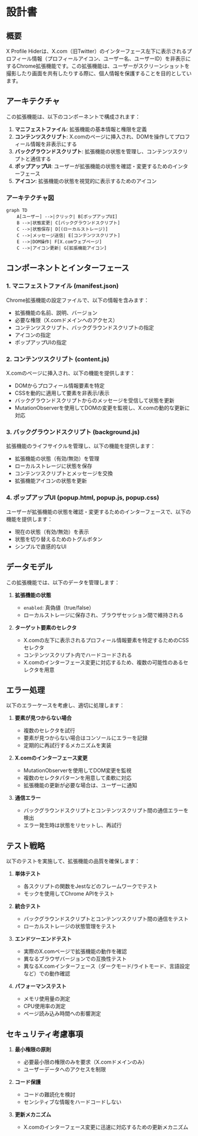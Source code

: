 # 設計書

## 概要

X Profile Hiderは、X.com（旧Twitter）のインターフェース左下に表示されるプロフィール情報（プロフィールアイコン、ユーザー名、ユーザーID）を非表示にするChrome拡張機能です。この拡張機能は、ユーザーがスクリーンショットを撮影したり画面を共有したりする際に、個人情報を保護することを目的としています。

## アーキテクチャ

この拡張機能は、以下のコンポーネントで構成されます：

1. **マニフェストファイル**: 拡張機能の基本情報と権限を定義
2. **コンテンツスクリプト**: X.comのページに挿入され、DOMを操作してプロフィール情報を非表示にする
3. **バックグラウンドスクリプト**: 拡張機能の状態を管理し、コンテンツスクリプトと通信する
4. **ポップアップUI**: ユーザーが拡張機能の状態を確認・変更するためのインターフェース
5. **アイコン**: 拡張機能の状態を視覚的に表示するためのアイコン

### アーキテクチャ図

```mermaid
graph TD
    A[ユーザー] -->|クリック| B[ポップアップUI]
    B -->|状態変更| C[バックグラウンドスクリプト]
    C -->|状態保存| D[(ローカルストレージ)]
    C -->|メッセージ送信| E[コンテンツスクリプト]
    E -->|DOM操作| F[X.comウェブページ]
    C -->|アイコン更新| G[拡張機能アイコン]
```

## コンポーネントとインターフェース

### 1. マニフェストファイル (manifest.json)

Chrome拡張機能の設定ファイルで、以下の情報を含みます：
- 拡張機能の名前、説明、バージョン
- 必要な権限（X.comドメインへのアクセス）
- コンテンツスクリプト、バックグラウンドスクリプトの指定
- アイコンの指定
- ポップアップUIの指定

### 2. コンテンツスクリプト (content.js)

X.comのページに挿入され、以下の機能を提供します：
- DOMからプロフィール情報要素を特定
- CSSを動的に適用して要素を非表示/表示
- バックグラウンドスクリプトからのメッセージを受信して状態を更新
- MutationObserverを使用してDOMの変更を監視し、X.comの動的な更新に対応

### 3. バックグラウンドスクリプト (background.js)

拡張機能のライフサイクルを管理し、以下の機能を提供します：
- 拡張機能の状態（有効/無効）を管理
- ローカルストレージに状態を保存
- コンテンツスクリプトとメッセージを交換
- 拡張機能アイコンの状態を更新

### 4. ポップアップUI (popup.html, popup.js, popup.css)

ユーザーが拡張機能の状態を確認・変更するためのインターフェースで、以下の機能を提供します：
- 現在の状態（有効/無効）を表示
- 状態を切り替えるためのトグルボタン
- シンプルで直感的なUI

## データモデル

この拡張機能では、以下のデータを管理します：

1. **拡張機能の状態**
   - `enabled`: 真偽値（true/false）
   - ローカルストレージに保存され、ブラウザセッション間で維持される

2. **ターゲット要素のセレクタ**
   - X.comの左下に表示されるプロフィール情報要素を特定するためのCSSセレクタ
   - コンテンツスクリプト内でハードコードされる
   - X.comのインターフェース変更に対応するため、複数の可能性のあるセレクタを用意

## エラー処理

以下のエラーケースを考慮し、適切に処理します：

1. **要素が見つからない場合**
   - 複数のセレクタを試行
   - 要素が見つからない場合はコンソールにエラーを記録
   - 定期的に再試行するメカニズムを実装

2. **X.comのインターフェース変更**
   - MutationObserverを使用してDOM変更を監視
   - 複数のセレクタパターンを用意して柔軟に対応
   - 拡張機能の更新が必要な場合は、ユーザーに通知

3. **通信エラー**
   - バックグラウンドスクリプトとコンテンツスクリプト間の通信エラーを検出
   - エラー発生時は状態をリセットし、再試行

## テスト戦略

以下のテストを実施して、拡張機能の品質を確保します：

1. **単体テスト**
   - 各スクリプトの関数をJestなどのフレームワークでテスト
   - モックを使用してChrome APIをテスト

2. **統合テスト**
   - バックグラウンドスクリプトとコンテンツスクリプト間の通信をテスト
   - ローカルストレージの状態管理をテスト

3. **エンドツーエンドテスト**
   - 実際のX.comページで拡張機能の動作を確認
   - 異なるブラウザバージョンでの互換性テスト
   - 異なるX.comインターフェース（ダークモード/ライトモード、言語設定など）での動作確認

4. **パフォーマンステスト**
   - メモリ使用量の測定
   - CPU使用率の測定
   - ページ読み込み時間への影響測定

## セキュリティ考慮事項

1. **最小権限の原則**
   - 必要最小限の権限のみを要求（X.comドメインのみ）
   - ユーザーデータへのアクセスを制限

2. **コード保護**
   - コードの難読化を検討
   - センシティブな情報をハードコードしない

3. **更新メカニズム**
   - X.comのインターフェース変更に迅速に対応するための更新メカニズム